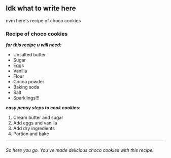 ## Idk what to write here
nvm here's recipe of choco cookies

### Recipe of choco cookies
___for this recipe u will need:___
- Unsalted butter
- Sugar
- Eggs
- Vanilla
- Flour
- Cocoa powder
- Baking soda
- Salt
- Sparklings!!!

___easy peasy steps to cook cookies:___
1. Cream butter and sugar
2. Add eggs and vanilla 
3. Add dry ingredients 
4. Portion and bake
---

###### So here you go. You've made delicious choco cookies with this recipe.
